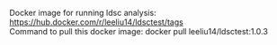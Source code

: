 Docker image for running ldsc analysis:  
https://hub.docker.com/r/leeliu14/ldsctest/tags  
Command to pull this docker image: docker pull leeliu14/ldsctest:1.0.3
